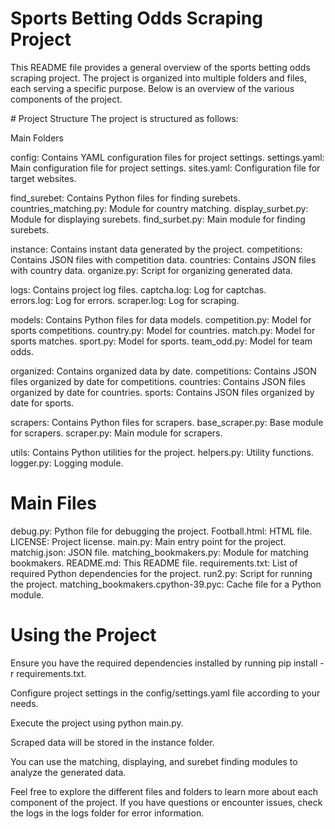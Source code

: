 # Sports Betting Odds Scraping Project

This README file provides a general overview of the sports betting odds scraping project. The project is organized into multiple folders and files, each serving a specific purpose. Below is an overview of the various components of the project.

# Project Structure
The project is structured as follows:

Main Folders

config: Contains YAML configuration files for project settings.
  settings.yaml: Main configuration file for project settings.
  sites.yaml: Configuration file for target websites.
  
find_surebet: Contains Python files for finding surebets.
  countries_matching.py: Module for country matching.
  display_surbet.py: Module for displaying surebets.
  find_surbet.py: Main module for finding surebets.
  
instance: Contains instant data generated by the project.
  competitions: Contains JSON files with competition data.
  countries: Contains JSON files with country data.
  organize.py: Script for organizing generated data.
  
logs: Contains project log files.
  captcha.log: Log for captchas.  
  errors.log: Log for errors.
  scraper.log: Log for scraping.
  
models: Contains Python files for data models.
  competition.py: Model for sports competitions.
  country.py: Model for countries.
  match.py: Model for sports matches.
  sport.py: Model for sports.
  team_odd.py: Model for team odds.
  
organized: Contains organized data by date.
  competitions: Contains JSON files organized by date for competitions.
  countries: Contains JSON files organized by date for countries.
  sports: Contains JSON files organized by date for sports.
  
scrapers: Contains Python files for scrapers.
  base_scraper.py: Base module for scrapers.
  scraper.py: Main module for scrapers.
  
utils: Contains Python utilities for the project.
  helpers.py: Utility functions.
  logger.py: Logging module.
  
# Main Files

debug.py: Python file for debugging the project.
Football.html: HTML file.
LICENSE: Project license.
main.py: Main entry point for the project.
matchig.json: JSON file.
matching_bookmakers.py: Module for matching bookmakers.
README.md: This README file.
requirements.txt: List of required Python dependencies for the project.
run2.py: Script for running the project.
matching_bookmakers.cpython-39.pyc: Cache file for a Python module.

# Using the Project
Ensure you have the required dependencies installed by running pip install -r requirements.txt.

Configure project settings in the config/settings.yaml file according to your needs.

Execute the project using python main.py.

Scraped data will be stored in the instance folder.

You can use the matching, displaying, and surebet finding modules to analyze the generated data.

Feel free to explore the different files and folders to learn more about each component of the project. If you have questions or encounter issues, check the logs in the logs folder for error information.
